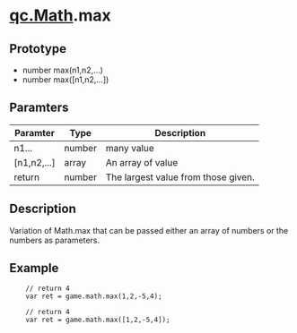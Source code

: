 # [qc.Math](README.md).max

## Prototype
* number max(n1,n2,...)
* number max([n1,n2,...])

## Paramters
| Paramter | Type | Description |
| ------------- | ------------- | -------------|
| n1... | number |  many value |
| [n1,n2,...] | array | An array of value |
| return | number | The largest value from those given.     |

## Description
Variation of Math.max that can be passed either an array of numbers or the numbers as parameters.

## Example
````
    // return 4
    var ret = game.math.max(1,2,-5,4);

    // return 4
    var ret = game.math.max([1,2,-5,4]);
````
